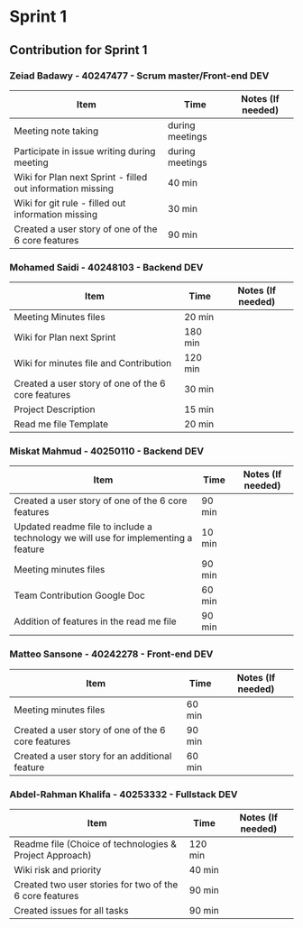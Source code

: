 # Sprint 1
## Contribution for Sprint 1

### Zeiad Badawy - 40247477 - Scrum master/Front-end DEV
| Item                        | Time      | Notes (If needed)                                               |
|-----------------------------|-----------|------------------------------------------------------------------|
| Meeting note taking         | during meetings |                |
| Participate in issue writing during meeting | during meetings |  |
| Wiki for Plan next Sprint - filled out information missing | 40 min |                                             |
| Wiki for git rule - filled out information missing | 30 min |                                             |
| Created a user story of one of the 6 core features | 90 min |                           |


### Mohamed Saidi - 40248103 - Backend DEV
| Item                        | Time      | Notes (If needed)                                               |
|-----------------------------|-----------|------------------------------------------------------------------|
| Meeting Minutes files       | 20 min    |                         |
| Wiki for Plan next Sprint   | 180 min    |                                                    |
| Wiki for minutes file and Contribution | 120 min | 
| Created a user story of one of the 6 core features | 30 min |                           |
| Project Description         | 15 min    |                                                        |
| Read me file Template       |    20 min       |                                                     |






### Miskat Mahmud - 40250110 - Backend DEV
| Item                        | Time      | Notes (If needed)                                               |
|-----------------------------|-----------|------------------------------------------------------------------|
| Created a user story of one of the 6 core features | 90 min |                           |
| Updated readme file to include a technology we will use for implementing a feature | 10 min |                                             |
| Meeting minutes files       | 90 min    |                         |
| Team Contribution Google Doc| 60 min   |
| Addition of features in the read me file| 90 min   |



### Matteo Sansone - 40242278 - Front-end DEV
| Item                        | Time      | Notes (If needed)                                               |
|-----------------------------|-----------|------------------------------------------------------------------|
| Meeting minutes files        | 60 min    |                         |
| Created a user story of one of the 6 core features | 90 min |                           |
| Created a user story for an additional feature | 60 min |                           |



### Abdel-Rahman Khalifa - 40253332 - Fullstack DEV
| Item                        | Time      | Notes (If needed)                                               |
|-----------------------------|-----------|------------------------------------------------------------------|
| Readme file (Choice of technologies & Project Approach) | 120 min |                                       |
| Wiki risk and priority      | 40 min    |  
| Created two user stories for two of the 6 core features | 90 min |                           |
| Created issues for all tasks| 90 min    |               |

